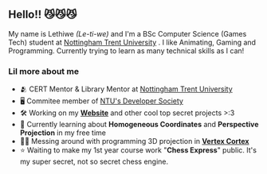 ## Hello!! 😼😼😼 
My name is Lethiwe *(Le-ti-we)* and I'm a BSc Computer Science (Games Tech) student at [Nottingham Trent University](https://www.ntu.ac.uk/) . I like Animating, Gaming and Programming.
Currently trying to learn as many technical skills as I can!

### Lil more about me
- 🫂 CERT Mentor & Library Mentor at [Nottingham Trent University](https://www.ntu.ac.uk/)
- 🖥️ Commitee member of [NTU's Developer Society](https://github.com/NTUDevSoc)
- 🛠️ Working on my **[Website](https://lethiwe-mwendwa.github.io)** and other cool top secret projects >:3
- 🔭 Currently learning about **Homogeneous Coordinates** and **Perspective Projection** in my free time
- 🧑‍🔬 Messing around with programming 3D projection in **[Vertex Cortex](https://github.com/lethiwe-mwendwa/Vertex_Cortex)**
- ⭐ Waiting to make my 1st year course work "**Chess Express**" public. It's my super secret, not so secret chess engine.

